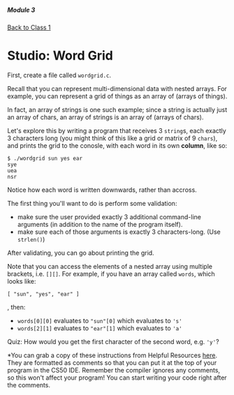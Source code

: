 ##### Module 3
[Back to Class 1](../../class1)

# Studio: Word Grid

First, create a file called `wordgrid.c`.

Recall that you can represent multi-dimensional data with nested arrays. For example, you can represent a grid of
things as an array of (arrays of things).

In fact, an array of strings is one such example; since a string is actually just an array of chars, an
array of strings is an array of (arrays of chars). 

Let's explore this by writing a program that receives 3 `string`s, each exactly 3 characters long (you might think of this like a grid or matrix of 9 `chars`), and prints the grid to the conosle, with each word in its own **column**, like so:

```nohighlight
$ ./wordgrid sun yes ear
sye
uea
nsr
```
Notice how each word is written downwards, rather than accross.

The first thing you'll want to do is perform some validation:
* make sure the user provided exactly 3 additional command-line arguments (in addition to the name of the program itself).
* make sure each of those arguments is exactly 3 characters-long. (Use `strlen()`)

After validating, you can go about printing the grid. 

Note that you can access the elements of a nested array using multiple brackets, i.e. `[][]`. For example, if you have an array called `words`, which looks like: 

`[ "sun", "yes", "ear" ]` 

, then:
* `words[0][0]` evaluates to `"sun"[0]` which evaluates to `'s'`
* `words[2][1]` evaluates to `"ear"[1]` which evaluates to `'a'`

Quiz: How would you get the first character of the second word, e.g. `'y'`?

*You can grab a copy of these instructions from Helpful Resources <a href="../../../../../../..//helpful-resources/modules/module-3.html#class-1-studio-word-grid" target="_blank">here</a>. They are formatted as comments so that you can put it at the top of your program in the CS50 IDE. Remember the compiler ignores any comments, so this won't affect your program! You can start writing your code right after the comments.
